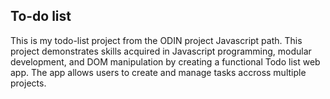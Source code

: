 ## To-do list 

This is my todo-list project from the ODIN project Javascript path. This project demonstrates skills acquired in Javascript programming, modular development, and DOM manipulation by creating a functional Todo list web app. The app allows users to create and manage tasks accross multiple projects.
